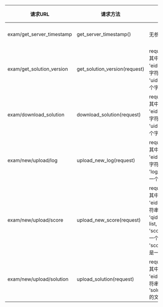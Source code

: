 | 请求URL                     | 请求方法                          | 参数描述                                     | 接口描述             | 返回结果                                     |
| ------------------------- | ----------------------------- | ---------------------------------------- | ---------------- | ---------------------------------------- |
| exam/get_server_timestamp | get_server_timestamp()        | 无参数                                      | 获取服务器的时间戳        | 返回一个Json对象，{'timestamp':timestamp}，其中timestamp的值是int类型 |
| exam/get_solution_version | get_solution_version(request) | request:HttpRequest，其中包含：<br>'eid'：考试的id, 是一个字符串，<br>'uid'：用户的id，是一个字符串 | 获取当前学生当前考试的最新版本号 | 如果存在最新的版本号，返回一个Json对象，{'solution_version':solution_version}，其中solution_version是str类型，具体格式为：mac+"_"+timestamp。如果不存在不存在最新的版本号，则返回空。 |
| exam/download_solution    | download_solution(request)    | request:HttpRequest，其中包含：<br>'eid'：考试的id, 是一个字符串，<br>'uid'：用户的id，是一个字符串 | 下载当前学生当前考试的最新版本  | 如果存在最新的版本号，返回一个Json对象，{'solution':solution_file}。 |
| exam/new/upload/log       | upload_new_log(request)       | request:HttpRequest，其中包含：<br>'eid': 考试的id, 是一个字符串，<br>'log_zip': 日志文件，是一个文件 | 上传新的日志           | 如果返回成功，则返回一个Json对象，{'result': 'ok'}      |
| exam/new/upload/score     | upload_new_score(request)     | request:HttpRequest，其中包含：<br>'eid':考试的id, 是一个字符串，<br>'qid':问题的id,是一个list,<br>'score':问题的分数，是一个list,<br>'score_zip':分数文件，是一个文件 | 上传新的分数           | 如果返回成功，则返回一个Json对象，{'result': 'ok'}      |
| exam/new/upload/solution  | upload_solution(request)      | request:HttpRequest，其中包含：<br>'eid':考试的id, 是一个字符串，<br>’solution_zip’:solution的文件，是一个文件 | 上传新的solution     | 如果返回成功，则返回一个Json对象，{'result': 'ok'}      |

